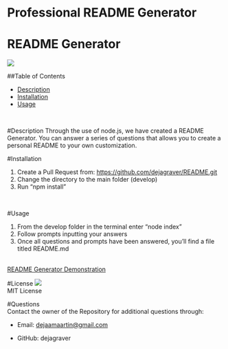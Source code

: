 # Professional README Generator 
 
  <h1> README Generator </h1>
  
  <img src = "https://img.shields.io/badge/license-MIT License-brightgreen"><br />

  ##Table of Contents
  * [Description](#Description)
  * [Installation](#Installation)
  * [Usage](#Usage)
  <br />

  <a name="Description">#Description</a>
  Through the use of node.js, we have created a README Generator. You can answer a series of questions that allows you to create a personal
  README to your own customization. 
  <br />

  <a name="Installation">#Installation</a>
  1. Create a Pull Request from: https://github.com/dejagraver/README.git
  2. Change the directory to the main folder (develop)
  3. Run “npm install”  
  <br />

  <a name="Usage">#Usage</a>
  1. From the develop folder in the terminal enter “node index”
  2. Follow prompts inputting your answers
  3. Once all questions and prompts have been answered, you’ll find a file titled README.md

<br />
  <a href="https://youtu.be/AfFdAuX8gdY"> README Generator Demonstration </a>
  <br />

  #License
  <img src = "https://img.shields.io/badge/license-MIT License-brightgreen"><br />
  MIT License
  <br />

  #Questions <br />
  Contact the owner of the Repository for additional questions through:

* Email: dejaamaartin@gmail.com

* GitHub: dejagraver
